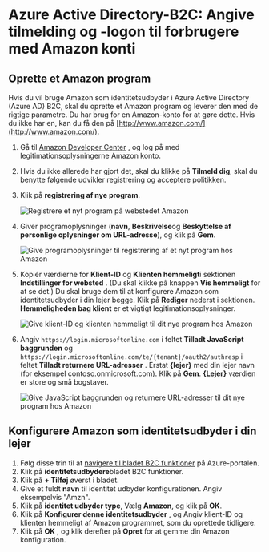 <properties
    pageTitle="Azure Active Directory-B2C: Amazon konfiguration | Microsoft Azure"
    description="Angive tilmelding og -logon til forbrugere med Amazon konti i dine programmer, der er sikret af Azure Active Directory B2C."
    services="active-directory-b2c"
    documentationCenter=""
    authors="swkrish"
    manager="mbaldwin"
    editor="bryanla"/>

<tags
    ms.service="active-directory-b2c"
    ms.workload="identity"
    ms.tgt_pltfrm="na"
    ms.devlang="na"
    ms.topic="article"
    ms.date="07/24/2016"
    ms.author="swkrish"/>

# <a name="azure-active-directory-b2c-provide-sign-up-and-sign-in-to-consumers-with-amazon-accounts"></a>Azure Active Directory-B2C: Angive tilmelding og -logon til forbrugere med Amazon konti

## <a name="create-an-amazon-application"></a>Oprette et Amazon program

Hvis du vil bruge Amazon som identitetsudbyder i Azure Active Directory (Azure AD) B2C, skal du oprette et Amazon program og leverer den med de rigtige parametre. Du har brug for en Amazon-konto for at gøre dette. Hvis du ikke har en, kan du få den på [http://www.amazon.com/](http://www.amazon.com/).

1. Gå til [Amazon Developer Center](https://login.amazon.com/) , og log på med legitimationsoplysningerne Amazon konto.
2. Hvis du ikke allerede har gjort det, skal du klikke på **Tilmeld dig**, skal du benytte følgende udvikler registrering og acceptere politikken.
3. Klik på **registrering af nye program**.

    ![Registrere et nyt program på webstedet Amazon](./media/active-directory-b2c-setup-amzn-app/amzn-new-app.png)

4. Giver programoplysninger (**navn**, **Beskrivelse**og **Beskyttelse af personlige oplysninger om URL-adresse**), og klik på **Gem**.

    ![Give programoplysninger til registrering af et nyt program hos Amazon](./media/active-directory-b2c-setup-amzn-app/amzn-register-app.png)

5. Kopiér værdierne for **Klient-ID** og **Klienten hemmeligt**i sektionen **Indstillinger for websted** . (Du skal klikke på knappen **Vis hemmeligt** for at se det.) Du skal bruge dem til at konfigurere Amazon som identitetsudbyder i din lejer begge. Klik på **Rediger** nederst i sektionen. **Hemmeligheden bag klient** er et vigtigt legitimationsoplysninger.

    ![Give klient-ID og klienten hemmeligt til dit nye program hos Amazon](./media/active-directory-b2c-setup-amzn-app/amzn-client-secret.png)

6. Angiv `https://login.microsoftonline.com` i feltet **Tilladt JavaScript baggrunden** og `https://login.microsoftonline.com/te/{tenant}/oauth2/authresp` i feltet **Tilladt returnere URL-adresser** . Erstat **{lejer}** med din lejer navn (for eksempel contoso.onmicrosoft.com). Klik på **Gem**. **{Lejer}** værdien er store og små bogstaver.

    ![Give JavaScript baggrunden og returnere URL-adresser til dit nye program hos Amazon](./media/active-directory-b2c-setup-amzn-app/amzn-urls.png)

## <a name="configure-amazon-as-an-identity-provider-in-your-tenant"></a>Konfigurere Amazon som identitetsudbyder i din lejer

1. Følg disse trin til at [navigere til bladet B2C funktioner](active-directory-b2c-app-registration.md#navigate-to-the-b2c-features-blade) på Azure-portalen.
2. Klik på **identitetsudbydere**bladet B2C funktioner.
3. Klik på **+ Tilføj** øverst i bladet.
4. Give et fuldt **navn** til identitet udbyder konfigurationen. Angiv eksempelvis "Amzn".
5. Klik på **identitet udbyder type**, Vælg **Amazon**, og klik på **OK**.
6. Klik på **Konfigurer denne identitetsudbyder** , og Angiv klient-ID og klienten hemmeligt af Amazon programmet, som du oprettede tidligere.
7. Klik på **OK** , og klik derefter på **Opret** for at gemme din Amazon konfiguration.
